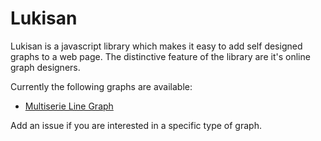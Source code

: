 # Lukisan
Lukisan is a javascript library which makes it easy to add self designed graphs to a web page. The distinctive feature of the library are
it's online graph designers.

Currently the following graphs are available:

* [Multiserie Line Graph](https://aisebouma.github.io/multiserie/)

Add an issue if you are interested in a specific type of graph.

